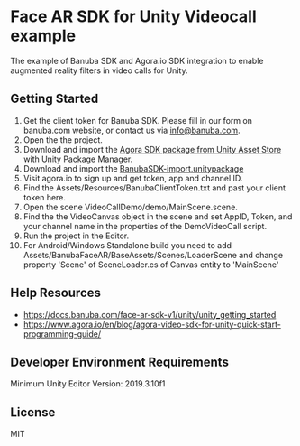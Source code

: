 # Face AR SDK for Unity Videocall example   
  
The example of Banuba SDK and Agora.io SDK integration to enable augmented reality filters in video calls for Unity.  
  
## Getting Started

1) Get the client token for Banuba SDK. Please fill in our form on banuba.com website, or contact us via info@banuba.com. 
2) Open the the project.
3) Download and import the [Agora SDK package from Unity Asset Store](https://assetstore.unity.com/packages/tools/video/agora-video-sdk-for-unity-134502) with Unity Package Manager.
4) Download and import the [BanubaSDK-import.unitypackage](https://github.com/Banuba/quickstart-unity/releases)
4) Visit agora.io to sign up and get token, app and channel ID.
5) Find the Assets/Resources/BanubaClientToken.txt and past your client token here.
6) Open the scene VideoCallDemo/demo/MainScene.scene.
7) Find the the VideoCanvas object in the scene and set AppID, Token, and your channel name in the properties of the DemoVideoCall script.
8) Run the project in the Editor.
9) For Android/Windows Standalone build you need to add Assets/BanubaFaceAR/BaseAssets/Scenes/LoaderScene and change property 'Scene' of SceneLoader.cs of Canvas entity to 'MainScene'

## Help Resources

 - https://docs.banuba.com/face-ar-sdk-v1/unity/unity_getting_started
 - https://www.agora.io/en/blog/agora-video-sdk-for-unity-quick-start-programming-guide/

## Developer Environment Requirements

Minimum Unity Editor Version: 2019.3.10f1

## License

MIT

